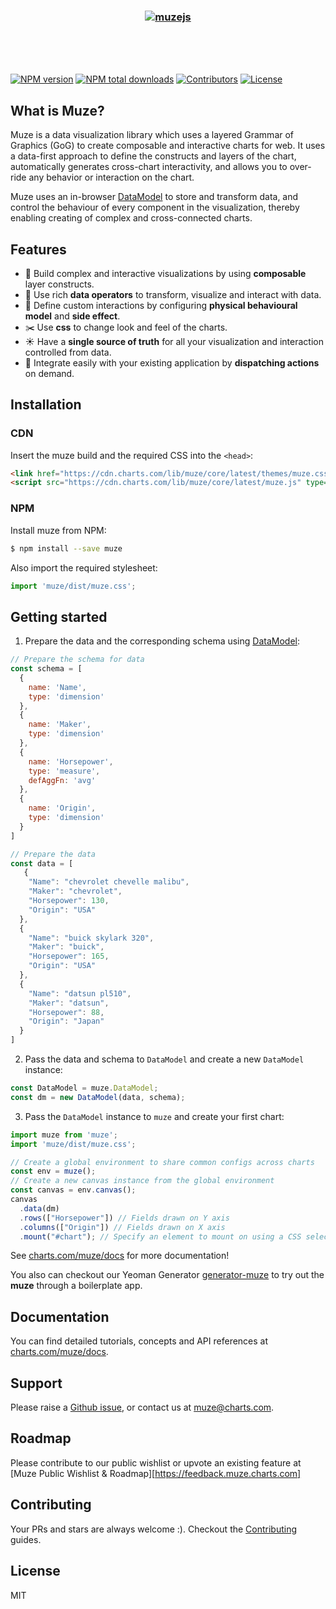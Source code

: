 <h3 align="center">
  <br />
  <br />
  <a href="https://github.com/chartshq/muze">
    <img src="https://github.com/chartshq/muze/raw/develop/logo.png" alt="muzejs" title="muzejs" />
  </a>
</h3>
<br />
<br />
<br />

[![NPM version](https://img.shields.io/npm/v/muze.svg)](https://www.npmjs.com/package/muze)
[![NPM total downloads](https://img.shields.io/npm/dt/muze.svg)](https://www.npmjs.com/package/muze)
[![Contributors](https://img.shields.io/github/contributors/chartshq/muze.svg)](https://github.com/chartshq/muze/graphs/contributors)
[![License](https://img.shields.io/github/license/chartshq/muze.svg)](https://github.com/chartshq/muze/blob/master/LICENSE)

## What is Muze?

Muze is a data visualization library which uses a layered Grammar of Graphics (GoG) to create composable and interactive charts for web. It uses a data-first approach to define the constructs and layers of the chart, automatically generates cross-chart interactivity, and allows you to over-ride any behavior or interaction on the chart. 

Muze uses an in-browser [DataModel](https://github.com/chartshq/datamodel) to store and transform data, and control the behaviour of every component in the visualization, thereby enabling creating of complex and cross-connected charts.

## Features

* 🚀 Build complex and interactive visualizations by using **composable** layer constructs.
* 🔨 Use rich **data operators** to transform, visualize and interact with data.
* 👯 Define custom interactions by configuring **physical behavioural model** and **side effect**.
* ✂️ Use **css** to change look and feel of the charts.
* ☀️ Have a **single source of truth** for all your visualization and interaction controlled from data.
* 🔩 Integrate easily with your existing application by **dispatching actions** on demand.

## Installation

### CDN

Insert the muze build and the required CSS into the `<head>`:

```html
<link href="https://cdn.charts.com/lib/muze/core/latest/themes/muze.css" rel="stylesheet">
<script src="https://cdn.charts.com/lib/muze/core/latest/muze.js" type="text/javascript"></script>
```

### NPM

Install muze from NPM:

```bash
$ npm install --save muze
```

Also import the required stylesheet:

```javascript
import 'muze/dist/muze.css';
```

## Getting started

1. Prepare the data and the corresponding schema using [DataModel](https://github.com/chartshq/datamodel):

```javascript
// Prepare the schema for data
const schema = [
  {
    name: 'Name',
    type: 'dimension'
  },
  {
    name: 'Maker',
    type: 'dimension'
  },
  {
    name: 'Horsepower',
    type: 'measure',
    defAggFn: 'avg'
  },
  {
    name: 'Origin',
    type: 'dimension'
  }
]

// Prepare the data
const data = [
   {
    "Name": "chevrolet chevelle malibu",
    "Maker": "chevrolet",
    "Horsepower": 130,
    "Origin": "USA"
  },
  {
    "Name": "buick skylark 320",
    "Maker": "buick",
    "Horsepower": 165,
    "Origin": "USA"
  },
  {
    "Name": "datsun pl510",
    "Maker": "datsun",
    "Horsepower": 88,
    "Origin": "Japan"
  }
]
```

2. Pass the data and schema to `DataModel` and create a new `DataModel` instance:

```javascript
const DataModel = muze.DataModel;
const dm = new DataModel(data, schema);
```

3. Pass the `DataModel` instance to `muze` and create your first chart:

```javascript
import muze from 'muze';
import 'muze/dist/muze.css';

// Create a global environment to share common configs across charts
const env = muze();
// Create a new canvas instance from the global environment
const canvas = env.canvas();
canvas
  .data(dm) 
  .rows(["Horsepower"]) // Fields drawn on Y axis
  .columns(["Origin"]) // Fields drawn on X axis
  .mount("#chart"); // Specify an element to mount on using a CSS selector
```

See [charts.com/muze/docs](https://www.charts.com/muze/docs) for more documentation!

You also can checkout our Yeoman Generator [generator-muze](https://github.com/chartshq/generator-muze) to try out the **muze** through a boilerplate app.

## Documentation

You can find detailed tutorials, concepts and API references at [charts.com/muze/docs](https://www.charts.com/muze/docs).

## Support

Please raise a [Github issue](https://github.com/chartshq/muze/issues/new), or contact us at [muze@charts.com](mailto:muze@charts.com).

## Roadmap

Please contribute to our public wishlist or upvote an existing feature at [Muze Public Wishlist & Roadmap][https://feedback.muze.charts.com]

## Contributing

Your PRs and stars are always welcome :). Checkout the [Contributing](https://github.com/chartshq/muze/CONTRIBUTING.md) guides.

## License

MIT
